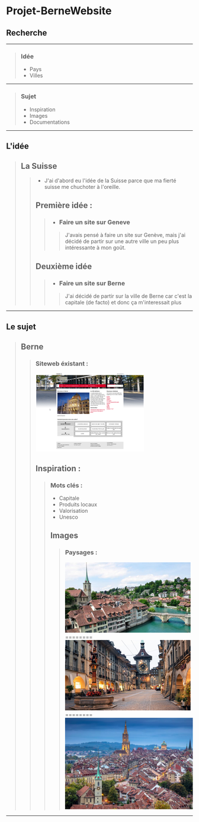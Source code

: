 # Projet-BerneWebsite

## Recherche
---------
> ### Idée
> - Pays
> - Villes
----------
> ### Sujet
>- Inspiration
>- Images
>- Documentations
---------------------
## L'idée
>## La Suisse
>>- J'ai d'abord eu l'idée de la Suisse parce que ma fierté suisse me chuchoter à l'oreille.
>>## Première idée : 
>>>- ### Faire un site sur Geneve
>>>> J'avais pensé à faire un site sur Genève, mais j'ai décidé de partir sur une autre ville un peu plus intéressante à mon goût.
>>## Deuxième idée
>>>- ### Faire un site sur Berne
>>>> J'ai décidé de partir sur la ville de Berne car c'est la capitale (de facto) et donc ça m'interessait plus 
------------------------
## Le sujet
>## Berne
>>### Siteweb éxistant :
>><img src="img/originalwebsite.png" alt="Site de berne"><br>
>> ## Inspiration : 
>>> ### Mots clés :
>>>- Capitale
>>>- Produits locaux
>>>- Valorisation 
>>>- Unesco
>>> ## Images
>>>> ### Paysages :
>>>> <img src="img/pj1.png" alt="Site de berne"><br>========<br>
>>>> <img src="img/pj2.png" alt="Site de berne"><br>========<br>
>>>> <img src="img/pj3.png" alt="Site de berne"><br>
---------------------